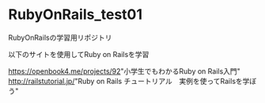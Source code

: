# RubyOnRails_test01
RubyOnRailsの学習用リポジトリ

以下のサイトを使用してRuby on Railsを学習

<https://openbook4.me/projects/92>"小学生でもわかるRuby on Rails入門"
<http://railstutorial.jp/>"Ruby on Rails チュートリアル　実例を使ってRailsを学ぼう"
